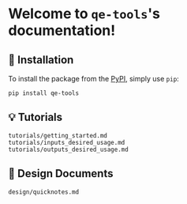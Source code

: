 # Welcome to `qe-tools`'s documentation!

## 💾 Installation

To install the package from the [PyPI](https://pypi.org/), simply use `pip`:

```
pip install qe-tools
```

## 💡 Tutorials

```{toctree}
tutorials/getting_started.md
tutorials/inputs_desired_usage.md
tutorials/outputs_desired_usage.md
```

## 🤔 Design Documents

```{toctree}
design/quicknotes.md
```
